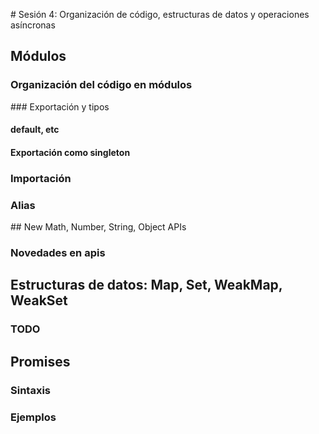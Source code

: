 # Sesión 4: Organización de código, estructuras de datos y operaciones asíncronas

## Módulos
### Organización del código en módulos
### Exportación y tipos
#### default, etc
#### Exportación como singleton
### Importación
### Alias
## New Math, Number, String, Object APIs
### Novedades en apis
## Estructuras de datos: Map, Set, WeakMap, WeakSet
### TODO
## Promises
### Sintaxis
### Ejemplos